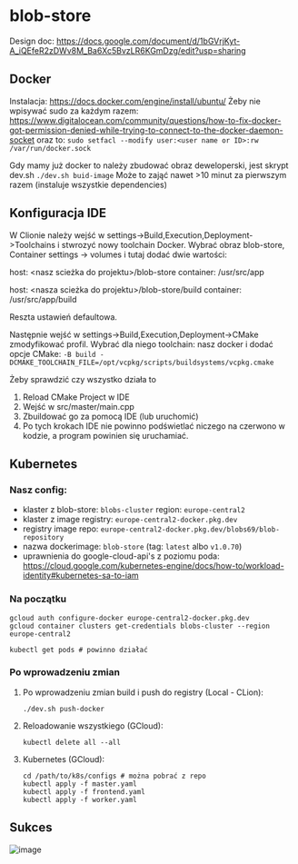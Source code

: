 # blob-store
Design doc: https://docs.google.com/document/d/1bGVrjKyt-A_iQEfeR2zDWv8M_Ba6Xc5BvzLR6KGmDzg/edit?usp=sharing

## Docker
Instalacja:
https://docs.docker.com/engine/install/ubuntu/
Żeby nie wpisywać sudo za każdym razem:
https://www.digitalocean.com/community/questions/how-to-fix-docker-got-permission-denied-while-trying-to-connect-to-the-docker-daemon-socket
oraz to:
`sudo setfacl --modify user:<user name or ID>:rw /var/run/docker.sock`

Gdy mamy już docker to należy zbudować obraz deweloperski, jest skrypt dev.sh
`./dev.sh buid-image`
Może to zająć nawet >10 minut za pierwszym razem (instaluje wszystkie dependencies)

## Konfiguracja IDE
W Clionie należy wejść w settings->Build,Execution,Deployment->Toolchains
i stwrozyć nowy toolchain Docker. Wybrać obraz blob-store, Container settings -> volumes i tutaj dodać dwie wartości:

host: \<nasz scieżka do projektu\>/blob-store
container: /usr/src/app

host: \<nasza scieżka do projektu\>/blob-store/build
container: /usr/src/app/build

Reszta ustawień defaultowa.

Następnie wejść w settings->Build,Execution,Deployment->CMake zmodyfikować profil. 
Wybrać dla niego toolchain: nasz docker i dodać opcje CMake:
`-B build -DCMAKE_TOOLCHAIN_FILE=/opt/vcpkg/scripts/buildsystems/vcpkg.cmake`

Żeby sprawdzić czy wszystko działa to 
1. Reload CMake Project w IDE
2. Wejść w src/master/main.cpp
3. Zbuildować go za pomocą IDE (lub uruchomić)
4. Po tych krokach IDE nie powinno podświetlać niczego na czerwono w kodzie, a program powinien się uruchamiać.

## Kubernetes
### Nasz config:
- klaster z blob-store: `blobs-cluster` region: `europe-central2`
- klaster z image registry: `europe-central2-docker.pkg.dev`
- registry image repo: `europe-central2-docker.pkg.dev/blobs69/blob-repository`
- nazwa dockerimage: `blob-store` (tag: `latest` albo `v1.0.70`)
- uprawnienia do google-cloud-api's z poziomu poda: https://cloud.google.com/kubernetes-engine/docs/how-to/workload-identity#kubernetes-sa-to-iam
### Na początku
```
gcloud auth configure-docker europe-central2-docker.pkg.dev
gcloud container clusters get-credentials blobs-cluster --region europe-central2

kubectl get pods # powinno działać
``` 

### Po wprowadzeniu zmian
1. Po wprowadzeniu zmian build i push do registry (Local - CLion):
   ```
   ./dev.sh push-docker
   ```
2. Reloadowanie wszystkiego (GCloud):
   ```
   kubectl delete all --all
   ```
3. Kubernetes (GCloud):
   ```
   cd /path/to/k8s/configs # można pobrać z repo 
   kubectl apply -f master.yaml
   kubectl apply -f frontend.yaml
   kubectl apply -f worker.yaml
   ```

## Sukces
![image](https://github.com/user-attachments/assets/35993753-22b2-4959-927f-2cd596f95162)

